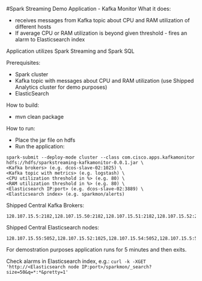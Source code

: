 #Spark Streaming Demo Application - Kafka Monitor
What it does:

- receives messages from Kafka topic about CPU and RAM utilization of different hosts
- If average CPU or RAM utilization is beyond given threshold - fires an alarm to Elasticsearch index

Application utilizes Spark Streaming and Spark SQL

Prerequisites:

- Spark cluster
- Kafka topic with messages about CPU and RAM utilization (use Shipped Analytics cluster for demo purposes)
- ElasticSearch

How to build:

- mvn clean package

How to run:

- Place the jar file on hdfs
- Run the application:

```
spark-submit --deploy-mode cluster --class com.cisco.apps.kafkamonitor hdfs://hdfs/sparkstreaming-kafkamonitor-0.0.1.jar \
<Kafka brokers> (e.g. dcos-slave-02:1025) \
<Kafka topic with metrics> (e.g. logstash) \
<CPU utilization threshold in %> (e.g. 80) \ 
<RAM utilization threshold in %> (e.g. 80) \
<Elasticsearch IP:port> (e.g. dcos-slave-02:3889) \
<Elasticsearch index> (e.g. sparkmon/alerts)
```

Shipped Central Kafka Brokers:
```
128.107.15.5:2182,128.107.15.50:2182,128.107.15.51:2182,128.107.15.52:2182,128.107.15.53:2182,128.107.15.54:2182,128.107.15.55:2182
```

Shipped Central Elasticsearch nodes:
```
128.107.15.55:5052,128.107.15.52:1025,128.107.15.54:5052,128.107.15.5:5052,128.107.15.53:3889,128.107.15.50:8082,128.107.15.51:5052
```

For demostration purposes application runs for 5 minutes and then exits.

Check alarms in Elasticsearch index, e.g.:
```curl -k -XGET 'http://<Elasticsearch node IP:port>/sparkmon/_search?size=50&q=*:*&pretty=1'```
